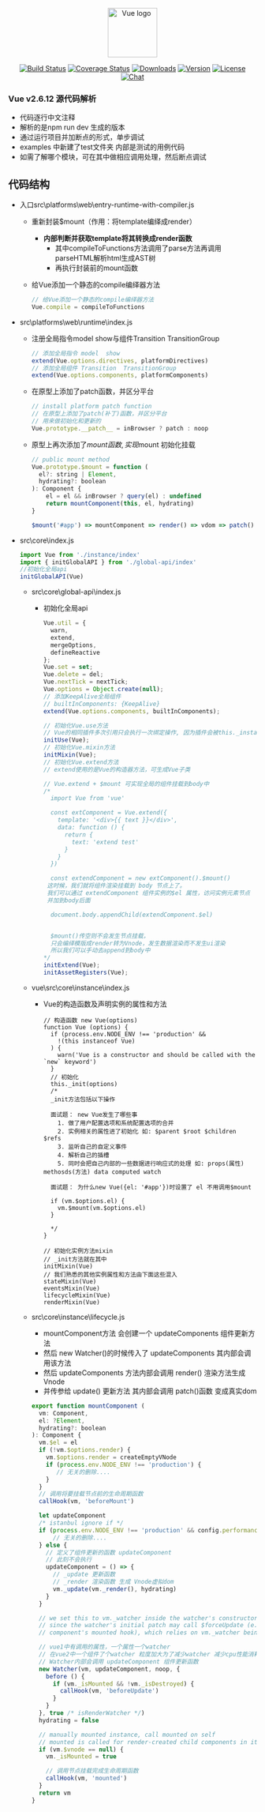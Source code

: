 <p align="center"><a href="https://vuejs.org" target="_blank" rel="noopener noreferrer"><img width="100" src="https://vuejs.org/images/logo.png" alt="Vue logo"></a></p>

<p align="center">
  <a href="https://circleci.com/gh/vuejs/vue/tree/dev"><img src="https://img.shields.io/circleci/project/github/vuejs/vue/dev.svg?sanitize=true" alt="Build Status"></a>
  <a href="https://codecov.io/github/vuejs/vue?branch=dev"><img src="https://img.shields.io/codecov/c/github/vuejs/vue/dev.svg?sanitize=true" alt="Coverage Status"></a>
  <a href="https://npmcharts.com/compare/vue?minimal=true"><img src="https://img.shields.io/npm/dm/vue.svg?sanitize=true" alt="Downloads"></a>
  <a href="https://www.npmjs.com/package/vue"><img src="https://img.shields.io/npm/v/vue.svg?sanitize=true" alt="Version"></a>
  <a href="https://www.npmjs.com/package/vue"><img src="https://img.shields.io/npm/l/vue.svg?sanitize=true" alt="License"></a>
  <a href="https://chat.vuejs.org/"><img src="https://img.shields.io/badge/chat-on%20discord-7289da.svg?sanitize=true" alt="Chat"></a>
</p>

### Vue v2.6.12 源代码解析
  - 代码逐行中文注释
  - 解析的是npm run dev 生成的版本
  - 通过运行项目并加断点的形式，单步调试
  - examples 中新建了test文件夹 内部是测试的用例代码
  - 如需了解哪个模块，可在其中做相应调用处理，然后断点调试



## 代码结构

- 入口src\platforms\web\entry-runtime-with-compiler.js

  - 重新封装$mount（作用：将template编绎成render）

    - **内部判断并获取template将其转换成render函数**
      - 其中compileToFunctions方法调用了parse方法再调用parseHTML解析html生成AST树
      - 再执行封装前的mount函数

  - 给Vue添加一个静态的compile编绎器方法
    ```javascript
    // 给Vue添加一个静态的compile编绎器方法
    Vue.compile = compileToFunctions
    ```

- src\platforms\web\runtime\index.js

  - 注册全局指令model show与组件Transition TransitionGroup
      ```javascript
      // 添加全局指令 model  show
      extend(Vue.options.directives, platformDirectives)
      // 添加全局组件 Transition  TransitionGroup
      extend(Vue.options.components, platformComponents)
      ```

  - 在原型上添加了patch函数，并区分平台
      ```javascript
      // install platform patch function
      // 在原型上添加了patch(补丁)函数，并区分平台
      // 用来做初始化和更新的
      Vue.prototype.__patch__ = inBrowser ? patch : noop
      ```

  - 原型上再次添加了$mount函数, 实现$mount 初始化挂载
      ```javascript
      // public mount method
      Vue.prototype.$mount = function (
      	el?: string | Element,
      	hydrating?: boolean
      ): Component {
          el = el && inBrowser ? query(el) : undefined
          return mountComponent(this, el, hydrating)
      }
  
      $mount('#app') => mountComponent => render() => vdom => patch() => 真实dom
      ```

- src\core\index.js
    
    ```javascript
    import Vue from './instance/index'
    import { initGlobalAPI } from './global-api/index'
    //初始化全局api
    initGlobalAPI(Vue)
    ```
    
    - src\core\global-api\index.js
    
      - 初始化全局api
    
          ```javascript
          Vue.util = {
            warn,
            extend,
            mergeOptions,
            defineReactive
          };
          Vue.set = set;
          Vue.delete = del;
          Vue.nextTick = nextTick;
          Vue.options = Object.create(null);
          // 添加KeepAlive全局组件
          // builtInComponents: {KeepAlive}
          extend(Vue.options.components, builtInComponents);
          
          // 初始化Vue.use方法
          // Vue的相同插件多次引用只会执行一次绑定操作, 因为插件会被this._installedPlugins缓存起来
          initUse(Vue);
          // 初始化Vue.mixin方法
          initMixin(Vue);
          // 初始化Vue.extend方法
          // extend使用的是Vue的构造器方法，可生成Vue子类
          
          // Vue.extend + $mount 可实现全局的组件挂载到body中
          /*
            import Vue from 'vue'
          
            const extComponent = Vue.extend({
              template: '<div>{{ text }}</div>',
              data: function () {
                return {
                  text: 'extend test'
                }
              }
            })
          
            const extendComponent = new extComponent().$mount()
           这时候，我们就将组件渲染挂载到 body 节点上了。
           我们可以通过 extendComponent 组件实例的$el 属性，访问实例元素节点
           并加到body后面
          
            document.body.appendChild(extendComponent.$el)
          
          
            $mount()传空则不会发生节点挂载，
            只会编绎模版成render转为Vnode，发生数据渲染而不发生ui渲染
            所以我们可以手动去append到body中
          */
          initExtend(Vue);
          initAssetRegisters(Vue);
          ```
          
    - vue\src\core\instance\index.js

      - Vue的构造函数及声明实例的属性和方法
        ```
        // 构造函数 new Vue(options)
        function Vue (options) {
          if (process.env.NODE_ENV !== 'production' &&
            !(this instanceof Vue)
          ) {
            warn('Vue is a constructor and should be called with the `new` keyword')
          }
          // 初始化
          this._init(options)
          /*
          _init方法包括以下操作
          
          面试题： new Vue发生了哪些事
            1. 做了用户配置选项和系统配置选项的合并
            2. 实例相关的属性进了初始化 如: $parent $root $children $refs
            3. 监听自己的自定义事件
            4. 解析自己的插槽
            5. 同时会把自己内部的一些数据进行响应式的处理 如: props(属性) methosds(方法) data computed watch

          面试题： 为什么new Vue({el: '#app'})时设置了 el 不用调用$mount
          
          if (vm.$options.el) {
            vm.$mount(vm.$options.el)
          }
          
          */
        }
        
        // 初始化实例方法mixin
        // _init方法就在其中
        initMixin(Vue)
        // 我们熟悉的其他实例属性和方法由下面这些混入
        stateMixin(Vue)
        eventsMixin(Vue)
        lifecycleMixin(Vue)
        renderMixin(Vue)
        ```
        
    - src\core\instance\lifecycle.js
    
      -  mountComponent方法 会创建一个 updateComponents 组件更新方法  
      - 然后 new Watcher()的时候传入了 updateComponents 其内部会调用该方法
      - 然后 updateComponents 方法内部会调用 render() 渲染方法生成 Vnode
      - 并传参给 update() 更新方法 其内部会调用 patch()函数 变成真实dom
      
      ```javascript
      export function mountComponent (
        vm: Component,
        el: ?Element,
        hydrating?: boolean
      ): Component {
        vm.$el = el
        if (!vm.$options.render) {
          vm.$options.render = createEmptyVNode
          if (process.env.NODE_ENV !== 'production') {
             // 无关的删除....
          }
        }
        // 调用将要挂载节点前的生命周期函数
        callHook(vm, 'beforeMount')
      
        let updateComponent
        /* istanbul ignore if */
        if (process.env.NODE_ENV !== 'production' && config.performance && mark) {
            // 无关的删除....
        } else {
          // 定义了组件更新的函数 updateComponent
          // 此刻不会执行
          updateComponent = () => {
            // _update 更新函数
            // _render 渲染函数 生成 Vnode虚拟dom
            vm._update(vm._render(), hydrating)
          }
        }
      
        // we set this to vm._watcher inside the watcher's constructor
        // since the watcher's initial patch may call $forceUpdate (e.g. inside child
        // component's mounted hook), which relies on vm._watcher being already defined
      
        // vue1中有调用的属性，一个属性一个watcher
        // 在vue2中一个组件了个watcher 粒度加大为了减少watcher 减少cpu性能消耗
        // Watcher内部会调用 updateComponent 组件更新函数
        new Watcher(vm, updateComponent, noop, {
          before () {
            if (vm._isMounted && !vm._isDestroyed) {
              callHook(vm, 'beforeUpdate')
            }
          }
        }, true /* isRenderWatcher */)
        hydrating = false
      
        // manually mounted instance, call mounted on self
        // mounted is called for render-created child components in its inserted hook
        if (vm.$vnode == null) {
          vm._isMounted = true
      
          // 调用节点挂载完成生命周期函数
          callHook(vm, 'mounted')
        }
        return vm
      }
      ```
      
      
      
      
      
      
      
      
      
      
      
      
      
      
      
      
      
      
      
      
      
      
      
      
      
